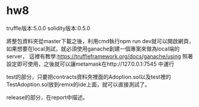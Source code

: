 # hw8
truffle版本:5.0.0
solidity版本:0.5.0

將整包資料夾從master下載之後，利用cmd執行npm run dev就可以開啟網頁，如果想要在local測試，就必須使用ganache創建一個專案來做為local端的server，
這裡有教學:https://truffleframework.org/docs/ganache/using
照著設定即可使用，之後就可以讓metamask在http://127.0.0.1:7545 中運行

test的部分，只要把contracts資料夾裡面的Adoption.sol以及test裡的TestAdoption.sol放到remix的ide上面，就可以直接測試了。

release的部分，在report中描述。
